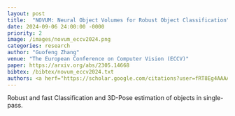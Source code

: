 ```yaml
---
layout: post
title:  "NOVUM: Neural Object Volumes for Robust Object Classification"
date: 2024-09-06 24:00:00 -0000
priority: 2
image: /images/novum_eccv2024.png
categories: research
author: "Guofeng Zhang"
venue: "The European Conference on Computer Vision (ECCV)"
paper: https://arxiv.org/abs/2305.14668
bibtex: /bibtex/novum_eccv2024.txt
authors: <a herf="https://scholar.google.com/citations?user=fRT8Eg4AAAAJ">Artur Jesslen*</a>, <strong>Guofeng Zhang*</strong>, <a herf="https://scholar.google.com/citations?user=YR7re-cAAAAJ">Angtian Wang</a>, <a herf="https://scholar.google.com/citations?user=mYkvHdIAAAAJ">Wufei Ma</a>, <a herf="https://scholar.google.com/citations?user=FJ-huxgAAAAJ">Alan Yuille</a>, and <a herf="https://scholar.google.com/citations?hl=en&user=tRLUOBIAAAAJ"> Adam Kortylewski</a>
---
```

Robust and fast Classification and 3D-Pose estimation of objects in single-pass.